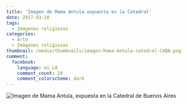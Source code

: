 ```yaml
---
title: 'Imagen de Mama Antula expuesta en la Catedral'
date: 2017-03-28
tags:
  - Imágenes religiosas
categories:
  - Arte
  - Imágenes religiosas
thumbnail: /media/thumbnails/imagen-Mama-Antula-catedral-CABA.png
comment:
  facebook:
    language: es_LA
    comment_count: 20
    comment_colorscheme: dark  
---
```


![Imagen de Mama Antula, expuesta en la Catedral de Buenos Aires](/media/fotos/imagen-Mama-Antula-catedral-CABA.jpeg)

